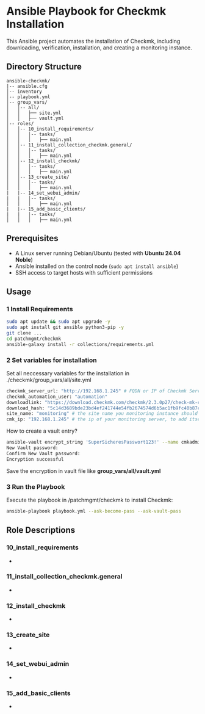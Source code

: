 # Ansible Playbook for Checkmk Installation

This Ansible project automates the installation of Checkmk, including downloading, verification, installation, and creating a monitoring instance.

## Directory Structure

```
ansible-checkmk/              
|-- ansible.cfg            
│-- inventory               
│-- playbook.yml           
│-- group_vars/       
│   │-- all/     
│   │   ├── site.yml
│   │   ├── vault.yml             
│-- roles/                        
│   │-- 10_install_requirements/  
│   │   │-- tasks/
│   │   │   ├── main.yml
│   │-- 11_install_collection_checkmk.general/       
│   │   │-- tasks/
│   │   │   ├── main.yml
│   │-- 12_install_checkmk/      
│   │   │-- tasks/
│   │   │   ├── main.yml
│   │-- 13_create_site/
│   │   │-- tasks/
│   │   │   ├── main.yml
|   |-- 14_set_webui_admin/
|   |   │-- tasks/
│   │   │   ├── main.yml
|   |-- 15_add_basic_clients/
|   |   │-- tasks/
│   │   │   ├── main.yml
```

## Prerequisites

- A Linux server running Debian/Ubuntu (tested with **Ubuntu 24.04 Noble**)
- Ansible installed on the control node (`sudo apt install ansible`)
- SSH access to target hosts with sufficient permissions

## Usage

### 1️ **Install Requirements**

```sh
sudo apt update && sudo apt upgrade -y
sudo apt install git ansible python3-pip -y
git clone ...
cd patchmgmt/checkmk
ansible-galaxy install -r collections/requirements.yml
```
### 2️ **Set variables for installation**

Set all neccessary variables for the installation in ./checkmk/group_vars/all/site.yml

```sh
checkmk_server_url: "http://192.168.1.245" # FQDN or IP of Checkmk Server, include http(s)://
checkmk_automation_user: "automation"
downloadlink: "https://download.checkmk.com/checkmk/2.3.0p27/check-mk-cloud-2.3.0p27_0.noble_amd64.deb" # actual downloadlink of the checkmk version you want to use
download_hash: "5c14d3689bde23bd4ef241744e54fb2674574d6b5ac1fb9fc40b87c8b6f09156" # actual hash value from the download you want to use
site_name: "monitoring" # the site name you monitoring instance should have
cmk_ip: "192.168.1.245" # the ip of your monitoring server, to add itself for monitoring
```
How to create a vault entry?
 
```sh
ansible-vault encrypt_string 'SuperSicheresPasswort123!' --name cmkadmin_password
New Vault password:
Confirm New Vault password:
Encryption successful
```
Save the encryption in vault file like __group_vars/all/vault.yml__

### 3 **Run the Playbook**

Execute the playbook in /patchmgmt/checkmk to install Checkmk:

```sh
ansible-playbook playbook.yml --ask-become-pass --ask-vault-pass
```

## Role Descriptions

### **10_install_requirements**

- 

### **11_install_collection_checkmk.general**

- 

### **12_install_checkmk**

- 

### **13_create_site**

- 

### **14_set_webui_admin**

- 

### **15_add_basic_clients**

- 
